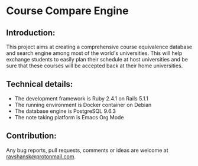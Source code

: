 # Course Compare Engine 
## Introduction:  
This project aims at creating a comprehensive course equivalence database and search engine among most of the world's universities. This will help exchange students to easily plan their schedule at host universities and be sure that these courses will be accepted back at their home universities. 
## Technical details: 
* The development framework is Ruby 2.4.1 on Rails 5.1.1 
* The running environment is Docker container on Debian  
* The database engine is PostgreSQL 9.6.3
* The note taking platform is Emacs Org Mode
## Contribution: 
Any bug reports, pull requests, comments or ideas are welcome at ravshansk@protonmail.com.
